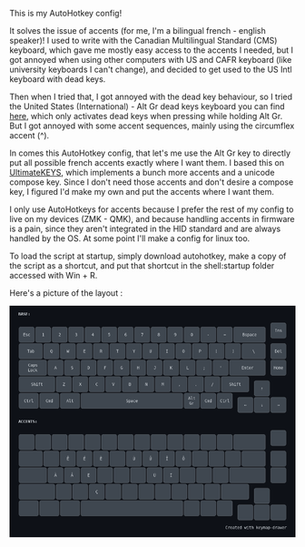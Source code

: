 This is my AutoHotkey config!

It solves the issue of accents (for me, I'm a bilingual french - english speaker)! I used to write with the Canadian Multilingual Standard (CMS) keyboard, which gave me mostly easy access to the accents I needed, but I got annoyed when using other computers with US and CAFR keyboard (like university keyboards I can't change), and decided to get used to the US Intl keyboard with dead keys.

Then when I tried that, I got annoyed with the dead key behaviour, so I tried the United States (International) - Alt Gr dead keys keyboard you can find [here](https://github.com/thomasfaingnaert/win-us-intl-altgr), which only activates dead keys when pressing while holding Alt Gr. But I got annoyed with some accent sequences, mainly using the circumflex accent (^). 

In comes this AutoHotkey config, that let's me use the Alt Gr key to directly put all possible french accents exactly where I want them. I based this on [UltimateKEYS](https://pieter-degroote.github.io/UltimateKEYS/), which implements a bunch more accents and a unicode compose key. Since I don't need those accents and don't desire a compose key, I figured I'd make my own and put the accents where I want them. 

I only use AutoHotkeys for accents because I prefer the rest of my config to live on my devices (ZMK - QMK), and because handling accents in firmware is a pain, since they aren't integrated in the HID standard and are always handled by the OS. At some point I'll make a config for linux too. 

To load the script at startup, simply download autohotkey, make a copy of the script as a shortcut, and put that shortcut in the shell:startup folder accessed with Win + R.

Here's a picture of the layout :

![Accent Keymap](drawer/accent_keymap.png)
